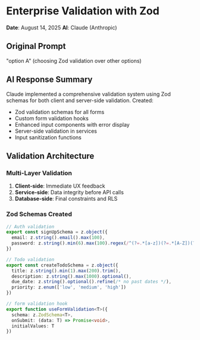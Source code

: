 # Enterprise Validation with Zod

**Date**: August 14, 2025
**AI**: Claude (Anthropic)

## Original Prompt
"option A" (choosing Zod validation over other options)

## AI Response Summary
Claude implemented a comprehensive validation system using Zod schemas for both client and server-side validation. Created:
- Zod validation schemas for all forms
- Custom form validation hooks
- Enhanced input components with error display
- Server-side validation in services
- Input sanitization functions

## Validation Architecture

### Multi-Layer Validation
1. **Client-side**: Immediate UX feedback
2. **Service-side**: Data integrity before API calls
3. **Database-side**: Final constraints and RLS

### Zod Schemas Created
```typescript
// Auth validation
export const signUpSchema = z.object({
  email: z.string().email().max(100),
  password: z.string().min(6).max(100).regex(/^(?=.*[a-z])(?=.*[A-Z])(?=.*\d)/)
})

// Todo validation
export const createTodoSchema = z.object({
  title: z.string().min(1).max(200).trim(),
  description: z.string().max(1000).optional(),
  due_date: z.string().optional().refine(/* no past dates */),
  priority: z.enum(['low', 'medium', 'high'])
})

// form validation hook
export function useFormValidation<T>({
  schema: z.ZodSchema<T>,
  onSubmit: (data: T) => Promise<void>,
  initialValues: T
})